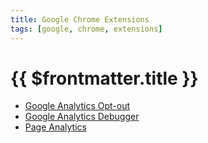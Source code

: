```yaml
---
title: Google Chrome Extensions
tags: [google, chrome, extensions]
---
```

# {{ $frontmatter.title }}

*   [Google Analytics Opt-out](https://chrome.google.com/webstore/detail/google-analytics-opt-out/fllaojicojecljbmefodhfapmkghcbnh)
*   [Google Analytics Debugger](https://chrome.google.com/webstore/detail/google-analytics-debugger/jnkmfdileelhofjcijamephohjechhna)
*   [Page Analytics](https://chrome.google.com/webstore/detail/page-analytics-by-google/fnbdnhhicmebfgdgglcdacdapkcihcoh)
